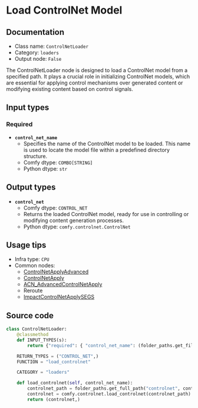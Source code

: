 # Load ControlNet Model
## Documentation
- Class name: `ControlNetLoader`
- Category: `loaders`
- Output node: `False`

The ControlNetLoader node is designed to load a ControlNet model from a specified path. It plays a crucial role in initializing ControlNet models, which are essential for applying control mechanisms over generated content or modifying existing content based on control signals.
## Input types
### Required
- **`control_net_name`**
    - Specifies the name of the ControlNet model to be loaded. This name is used to locate the model file within a predefined directory structure.
    - Comfy dtype: `COMBO[STRING]`
    - Python dtype: `str`
## Output types
- **`control_net`**
    - Comfy dtype: `CONTROL_NET`
    - Returns the loaded ControlNet model, ready for use in controlling or modifying content generation processes.
    - Python dtype: `comfy.controlnet.ControlNet`
## Usage tips
- Infra type: `CPU`
- Common nodes:
    - [ControlNetApplyAdvanced](../../Comfy/Nodes/ControlNetApplyAdvanced.md)
    - [ControlNetApply](../../Comfy/Nodes/ControlNetApply.md)
    - [ACN_AdvancedControlNetApply](../../ComfyUI-Advanced-ControlNet/Nodes/ACN_AdvancedControlNetApply.md)
    - Reroute
    - [ImpactControlNetApplySEGS](../../ComfyUI-Impact-Pack/Nodes/ImpactControlNetApplySEGS.md)



## Source code
```python
class ControlNetLoader:
    @classmethod
    def INPUT_TYPES(s):
        return {"required": { "control_net_name": (folder_paths.get_filename_list("controlnet"), )}}

    RETURN_TYPES = ("CONTROL_NET",)
    FUNCTION = "load_controlnet"

    CATEGORY = "loaders"

    def load_controlnet(self, control_net_name):
        controlnet_path = folder_paths.get_full_path("controlnet", control_net_name)
        controlnet = comfy.controlnet.load_controlnet(controlnet_path)
        return (controlnet,)

```
